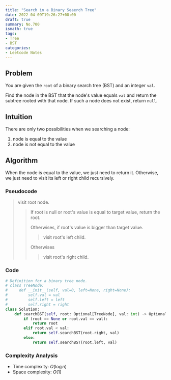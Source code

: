 ```yaml
---
title: "Search in a Binary Seaerch Tree"
date: 2022-04-09T19:26:27+08:00
draft: true
summary: No.700
ismath: true
tags:
- Tree
- BST
categories:
- Leetcode Notes
---
```


## Problem

You are given the `root` of a binary search tree (BST) and an integer `val`.

Find the node in the BST that the node's value equals `val` and return the subtree rooted with that node. If such a node does not exist, return `null`.

## Intuition
There are only two possibilities when we searching a node:
1. node is equal to the value
2. node is not equal to the value

## Algorithm

When the node is equal to the value, we just need to return it. Otherwise, we just need to visit its left or right child recursively.

### Pseudocode
> visit root node.
>
>> If root is null or root's value is equal to target value, return the root.
>>
>> Otherwises, if root's value is bigger than target value.
>>
>>> visit root's left child.
>>
>> Otherwises
>>
>>> visit root's right child.

### Code

```python
# Definition for a binary tree node.
# class TreeNode:
#     def __init__(self, val=0, left=None, right=None):
#         self.val = val
#         self.left = left
#         self.right = right
class Solution:
    def searchBST(self, root: Optional[TreeNode], val: int) -> Optional[TreeNode]:
        if (root == None or root.val == val):
            return root
        elif root.val < val:
            return self.searchBST(root.right, val)
        else:
            return self.searchBST(root.left, val)
```

### Complexity Analysis
- Time complexity: $O(\log{n})$
- Space complexity: $O(1)$